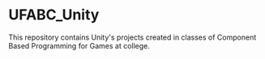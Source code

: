 # UFABC_Unity
This repository contains Unity's projects created in classes of Component Based Programming for Games at college.
